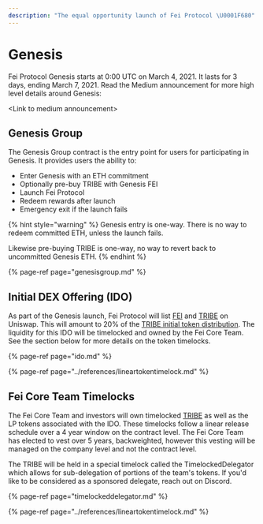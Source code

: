 ```yaml
---
description: "The equal opportunity launch of Fei Protocol \U0001F680"
---
```


# Genesis

Fei Protocol Genesis starts at 0:00 UTC on March 4, 2021. It lasts for 3 days, ending March 7, 2021. Read the Medium announcement for more high level details around Genesis:

&lt;Link to medium announcement&gt;

## Genesis Group

The Genesis Group contract is the entry point for users for participating in Genesis. It provides users the ability to:

* Enter Genesis with an ETH commitment
* Optionally pre-buy TRIBE with Genesis FEI
* Launch Fei Protocol
* Redeem rewards after launch
* Emergency exit if the launch fails

{% hint style="warning" %}
Genesis entry is one-way. There is no way to redeem committed ETH, unless the launch fails.

Likewise pre-buying TRIBE is one-way, no way to revert back to uncommitted Genesis ETH.
{% endhint %}

{% page-ref page="genesisgroup.md" %}

## Initial DEX Offering \(IDO\)

As part of the Genesis launch, Fei Protocol will list [FEI](../fei-stablecoin/) and [TRIBE](../../governance/tribe.md) on Uniswap. This will amount to 20% of the [TRIBE initial token distribution](https://medium.com/fei-protocol/the-tribe-token-distribution-887f26169e44). The liquidity for this IDO will be timelocked and owned by the Fei Core Team. See the section below for more details on the token timelocks.

{% page-ref page="ido.md" %}

{% page-ref page="../references/lineartokentimelock.md" %}

## Fei Core Team Timelocks

The Fei Core Team and investors will own timelocked [TRIBE](../../governance/tribe.md) as well as the LP tokens associated with the IDO. These timelocks follow a linear release schedule over a 4 year window on the contract level. The Fei Core Team has elected to vest over 5 years, backweighted, however this vesting will be managed on the company level and not the contract level.

The TRIBE will be held in a special timelock called the TimelockedDelegator which allows for sub-delegation of portions of the team's tokens. If you'd like to be considered as a sponsored delegate, reach out on Discord.

{% page-ref page="timelockeddelegator.md" %}

{% page-ref page="../references/lineartokentimelock.md" %}



